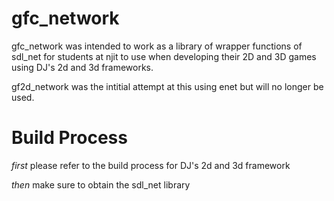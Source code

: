 # gfc_network
gfc_network was intended to work as a library of wrapper functions of sdl_net for students at njit to use when developing their 2D and 3D games using DJ's 2d and 3d frameworks.

gf2d_network was the intitial attempt at this using enet but will no longer be used.


# Build Process
*first* please refer to the build process for DJ's 2d and 3d framework

*then* make sure to obtain the sdl_net library





